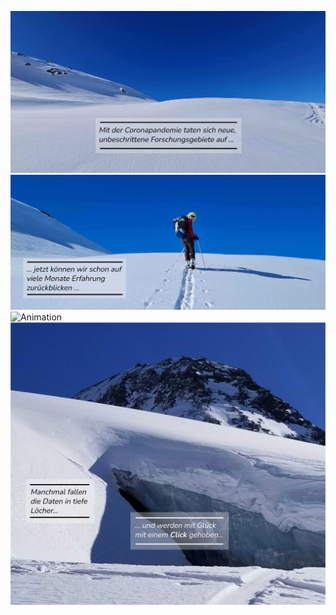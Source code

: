 
![Start](/media/pic1_small.jpg)  
![Exploring](/media/pic2_small.jpg)  
![Animation](/media/pic3_small.gif)  
[![Daten](/media/pic4_small.jpg)](https://dropmefiles.com/779260)
